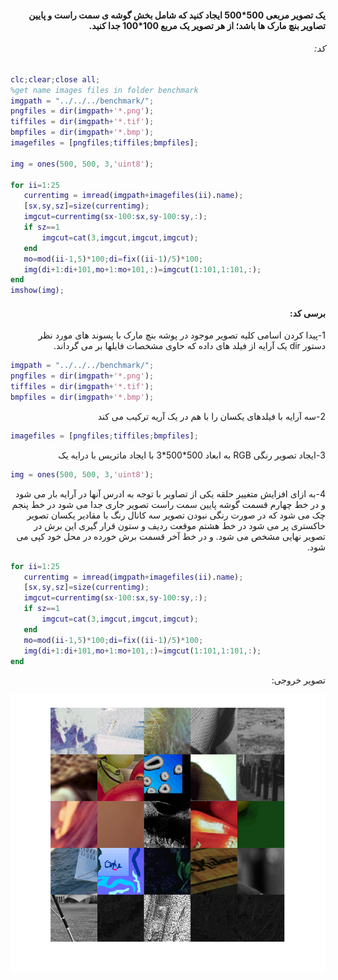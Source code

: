 <div dir="rtl">

#### یک تصویر مربعی 500\*500 ایجاد کنید که شامل بخش گوشه ی سمت راست و پایین تصاویر بنچ مارک ها باشد؛ از هر تصویر یک مربع 100\*100 جدا کنید.   <br />



###### کد:
</div>

```matlab
clc;clear;close all;
%get name images files in folder benchmark
imgpath = "../../../benchmark/";
pngfiles = dir(imgpath+'*.png');
tiffiles = dir(imgpath+'*.tif');
bmpfiles = dir(imgpath+'*.bmp');
imagefiles = [pngfiles;tiffiles;bmpfiles];

img = ones(500, 500, 3,'uint8');

for ii=1:25
   currentimg = imread(imgpath+imagefiles(ii).name);
   [sx,sy,sz]=size(currentimg);
   imgcut=currentimg(sx-100:sx,sy-100:sy,:);
   if sz==1
       imgcut=cat(3,imgcut,imgcut,imgcut);
   end
   mo=mod(ii-1,5)*100;di=fix((ii-1)/5)*100;
   img(di+1:di+101,mo+1:mo+101,:)=imgcut(1:101,1:101,:);
end
imshow(img);
```

<div dir="rtl">

#### برسی کد:
1-پیدا کردن اسامی کلیه تصویر موجود در پوشه بنچ مارک با پسوند های مورد نظر <br />
دستور dir یک آرایه از فیلد های داده که حاوی مشخصات فایلها بر می گرداند.
</div>

```matlab
imgpath = "../../../benchmark/";
pngfiles = dir(imgpath+'*.png');
tiffiles = dir(imgpath+'*.tif');
bmpfiles = dir(imgpath+'*.bmp');
```
<div dir="rtl">
2-سه آرایه با فیلدهای یکسان را با هم در یک آریه ترکیب می کند<br />
</div>

```matlab
imagefiles = [pngfiles;tiffiles;bmpfiles];
```

<div dir="rtl">
3-ایجاد تصویر رنگی RGB به ابعاد 500*500*3 با ایجاد ماتریس با درایه یک <br />
</div>

```matlab
img = ones(500, 500, 3,'uint8');
```
<div dir="rtl">
4-به ازای افزایش متغییر حلقه یکی از تصاویر با توجه به ادرس آنها در آرایه بار می شود و در خط چهارم قسمت گوشه پایین سمت راست تصویر جاری جدا می شود در خط پنجم چک می شود که در صورت رنگی نبودن تصویر سه کانال رنگ با مقادیر یکسان تصویر خاکستری پر  می شود در خط هشتم موقعت ردیف و ستون قرار گیری این برش در تصویر نهایی مشخص می شود. و در خط آخر قسمت برش خورده در محل خود کپی می شود.<br />
</div>

```matlab
for ii=1:25
   currentimg = imread(imgpath+imagefiles(ii).name);
   [sx,sy,sz]=size(currentimg);
   imgcut=currentimg(sx-100:sx,sy-100:sy,:);
   if sz==1
       imgcut=cat(3,imgcut,imgcut,imgcut);
   end
   mo=mod(ii-1,5)*100;di=fix((ii-1)/5)*100;
   img(di+1:di+101,mo+1:mo+101,:)=imgcut(1:101,1:101,:);
end
```
<div dir="rtl">
تصویر خروجی:<br />
</div>

![Image of Yaktocat](result.png)
